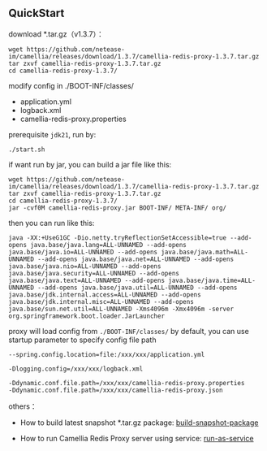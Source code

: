 
## QuickStart

download *.tar.gz（v1.3.7）：
```
wget https://github.com/netease-im/camellia/releases/download/1.3.7/camellia-redis-proxy-1.3.7.tar.gz
tar zxvf camellia-redis-proxy-1.3.7.tar.gz
cd camellia-redis-proxy-1.3.7/
```
modify config in ./BOOT-INF/classes/
* application.yml
* logback.xml
* camellia-redis-proxy.properties

prerequisite `jdk21`, run by: 
```
./start.sh
```

if want run by jar, you can build a jar file like this:  
```
wget https://github.com/netease-im/camellia/releases/download/1.3.7/camellia-redis-proxy-1.3.7.tar.gz
tar zxvf camellia-redis-proxy-1.3.7.tar.gz
cd camellia-redis-proxy-1.3.7/
jar -cvf0M camellia-redis-proxy.jar BOOT-INF/ META-INF/ org/
```
then you can run like this:  
```
java -XX:+UseG1GC -Dio.netty.tryReflectionSetAccessible=true --add-opens java.base/java.lang=ALL-UNNAMED --add-opens java.base/java.io=ALL-UNNAMED --add-opens java.base/java.math=ALL-UNNAMED --add-opens java.base/java.net=ALL-UNNAMED --add-opens java.base/java.nio=ALL-UNNAMED --add-opens java.base/java.security=ALL-UNNAMED --add-opens java.base/java.text=ALL-UNNAMED --add-opens java.base/java.time=ALL-UNNAMED --add-opens java.base/java.util=ALL-UNNAMED --add-opens java.base/jdk.internal.access=ALL-UNNAMED --add-opens java.base/jdk.internal.misc=ALL-UNNAMED --add-opens java.base/sun.net.util=ALL-UNNAMED -Xms4096m -Xmx4096m -server org.springframework.boot.loader.JarLauncher  
```

proxy will load config from `./BOOT-INF/classes/` by default, you can use startup parameter to specify config file path  
```
--spring.config.location=file:/xxx/xxx/application.yml
```
```
-Dlogging.config=/xxx/xxx/logback.xml
```
```
-Ddynamic.conf.file.path=/xxx/xxx/camellia-redis-proxy.properties
-Ddynamic.conf.file.path=/xxx/xxx/camellia-redis-proxy.json
```



others：

* How to build latest snapshot *.tar.gz package: [build-snapshot-package](build-snapshot-package.md)  

* How to run Camellia Redis Proxy server using service: [run-as-service](run-as-services.md)  


